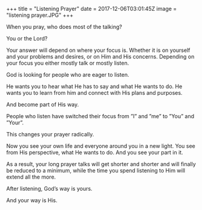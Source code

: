 +++
title = "Listening Prayer"
date = 2017-12-06T03:01:45Z
image = "listening prayer.JPG"
+++

When you pray, who does most of the talking?

You or the Lord?

Your answer will depend on where your focus is. Whether it is on yourself and your problems and desires, or on Him and His concerns. Depending on your focus you either mostly talk or mostly listen. 

God is looking for people who are eager to listen. 

He wants you to hear what He has to say and what He wants to do. He wants you to learn from him and connect with His plans and purposes. 

And become part of His way.

People who listen have switched their focus from ”I” and ”me” to ”You” and ”Your”. 

This changes your prayer radically. 

Now you see your own life and everyone around you in a new light. You see from His perspective, what He wants to do. And you see your part in it.

As a result, your long prayer talks will get shorter and shorter and will finally be reduced to a minimum, while the time you spend listening to Him will extend all the more.

After listening, God’s way is yours.

And your way is His. 